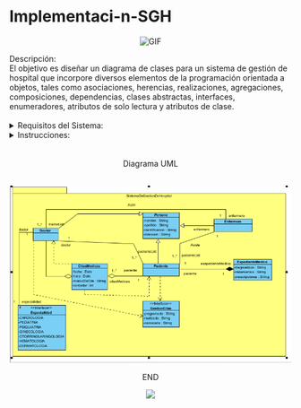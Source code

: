 # Implementaci-n-SGH
<div align="center">
<p><img src="https://content.presentermedia.com/files/animsp/00003000/3076/hospital_building_helicopter_pa_lg_wm.gif" alt="GIF" width="400" height="230"></p><p>
                                                                                                                                                              
 <div align="left">                                                                                                                                                            
Descripción:<br>

<summary>El objetivo es diseñar un diagrama de clases para un sistema de gestión de hospital que incorpore diversos elementos de la programación orientada a objetos, tales como asociaciones, herencias, realizaciones, agregaciones, composiciones, dependencias, clases abstractas, interfaces, enumeradores, atributos de solo lectura y atributos de clase.<br>
<br>
<details><summary>Requisitos del Sistema:</summary><br>
Personas:
<summary>Existen tres tipos de personas: Paciente, Doctor y Enfermero.
<summary>Todas las personas tienen atributos como nombre, identificación y dirección.
<summary>Los Pacientes pueden tener múltiples citas médicas.
<summary>Los Doctores pueden atender múltiples pacientes y tienen una especialidad.
<summary>Los Enfermeros asisten a los doctores y también pueden tener múltiples pacientes asignados.<br>
<br>
Citas Médicas:
<summary>Las citas médicas tienen atributos como fecha, hora, motivo de la cita y estado (programada, realizada, cancelada).
<summary>Cada cita médica está asociada a un Paciente y a un Doctor.<br>
<br>
Expedientes Médicos:
<summary>Los expedientes médicos contienen el historial médico del paciente, incluyendo diagnósticos, tratamientos y prescripciones.
<summary>Cada Paciente tiene un expediente médico.<br>
<br>
Especialidades Médicas:
<summary>Definir un enumerador para las especialidades médicas (ej. Cardiología, Dermatología, Pediatría).<br>
<br>
Relaciones:
<summary>Los Pacientes pueden tener múltiples citas médicas.
<summary>Los Doctores pueden atender múltiples pacientes y citas médicas.
<summary>Los Enfermeros pueden asistir a múltiples doctores y pacientes.<br>
<br>
Clases Abstractas e Interfaces:
<summary>Crear una clase abstracta Persona que será la superclase de Paciente, Doctor y Enfermero.
<summary>Definir una interfaz GestiónCitas con métodos para programar, cancelar y realizar citas médicas.<br>
<br>
Agregaciones y Composiciones:
<summary>Los Expedientes Médicos tienen una relación de composición con los Pacientes.
<summary>Las Citas Médicas tienen una relación de agregación con los Doctores y Pacientes.<br>
<br>
Dependencias:
<summary>La clase Doctor depende de la interfaz GestiónCitas para realizar sus funciones.
<summary>La clase Cita Médica depende de las clases Paciente y Doctor para gestionar las citas.<br>
<br>
Atributos de solo lectura y de clase:
<summary>Los atributos como el número de identificación y la especialidad de los doctores deben ser de solo lectura.
<summary>Los contadores de citas médicas pueden ser atributos de clase para llevar el registro a nivel del sistema.<br>
</details>
<details><summary>Instrucciones:</summary><br>
<summary>Diseñar el diagrama de clases que represente el sistema descrito(Implementar la retroalimentación).
<summary>Asegurarse de incluir y etiquetar adecuadamente todos los elementos mencionados en los requisitos.
<summary>Prestar especial atención a las relaciones entre las clases y cómo se implementan los diferentes tipos de asociaciones.
<summary>Incluir cualquier otro elemento que considere relevante para el correcto funcionamiento del sistema.
<summary>Subir el enlace al repositorio
<summary>Incluir en el readme la imagen del diagrama de clases actualizado
<summary>Seleccionar un lengauje Java o Python(Django), para su implementación
</details><br>
<br>
<div align="center">
Diagrama UML<br>
<br>
<p><img src="https://raw.githubusercontent.com/Diego162306/Implementaci-n-SGH/main/Captura%20de%20pantalla%202024-05-21%20102026.png"></p><p>
</details>
END
<p><img src="https://media.tenor.com/0jI-YXeywSsAAAAM/nyan-cat-cat.gif" width="40px"></summary><br>
